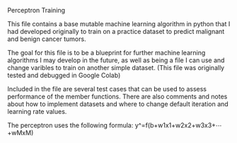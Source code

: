 Perceptron Training

This file contains a base mutable machine learning algorithm in python that I had developed originally to train on a 
practice dataset to predict malignant and benign cancer tumors. 

The goal for this file is to be a blueprint for further machine learning algorithms I may develop in the future, as well as 
being a file I can use and change varibles to train on another simple dataset. 
(This file was originally tested and debugged in Google Colab)

Included in the file are several test cases that can be used to assess performance of the member functions.
There are also comments and notes about how to implement datasets and where to change default iteration and learning rate values.

The perceptron uses the following formula:
y^=f(b+w1x1+w2x2+w3x3+⋯+wMxM)
